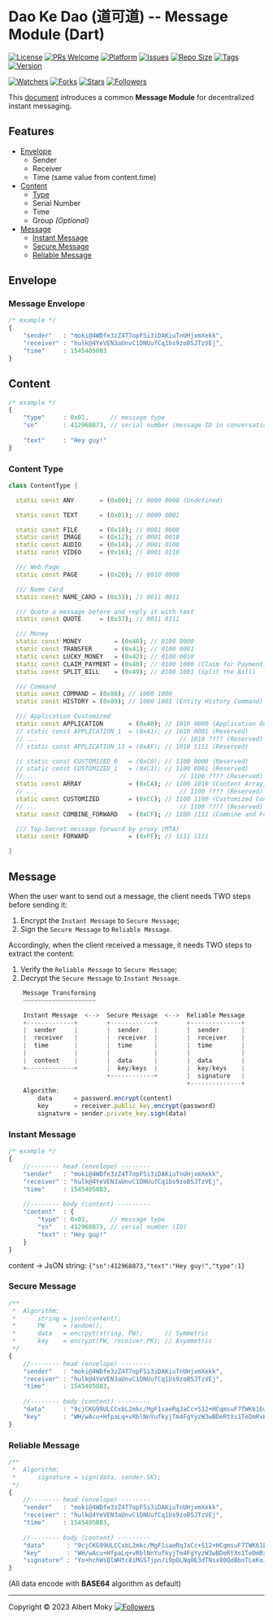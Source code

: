 # Dao Ke Dao (道可道) -- Message Module (Dart)

[![License](https://img.shields.io/github/license/dimchat/dkd-dart)](https://github.com/dimchat/dkd-dart/blob/master/LICENSE)
[![PRs Welcome](https://img.shields.io/badge/PRs-welcome-brightgreen.svg)](https://github.com/dimchat/dkd-dart/pulls)
[![Platform](https://img.shields.io/badge/Platform-Dart%203-brightgreen.svg)](https://github.com/dimchat/dkd-dart/wiki)
[![Issues](https://img.shields.io/github/issues/dimchat/dkd-dart)](https://github.com/dimchat/dkd-dart/issues)
[![Repo Size](https://img.shields.io/github/repo-size/dimchat/dkd-dart)](https://github.com/dimchat/dkd-dart/archive/refs/heads/main.zip)
[![Tags](https://img.shields.io/github/tag/dimchat/dkd-dart)](https://github.com/dimchat/dkd-dart/tags)
[![Version](https://img.shields.io/pub/v/dkd)](https://pub.dev/packages/dkd)

[![Watchers](https://img.shields.io/github/watchers/dimchat/dkd-dart)](https://github.com/dimchat/dkd-dart/watchers)
[![Forks](https://img.shields.io/github/forks/dimchat/dkd-dart)](https://github.com/dimchat/dkd-dart/forks)
[![Stars](https://img.shields.io/github/stars/dimchat/dkd-dart)](https://github.com/dimchat/dkd-dart/stargazers)
[![Followers](https://img.shields.io/github/followers/dimchat)](https://github.com/orgs/dimchat/followers)

This [document](https://github.com/dimchat/DIMP/blob/master/DaoKeDao-Message.md) introduces a common **Message Module** for decentralized instant messaging.

## Features

- [Envelope](#envelope)
    - Sender
    - Receiver
    - Time (same value from content.time)
- [Content](#content)
    - [Type](#content-type)
    - Serial Number
    - Time
    - Group _(Optional)_
- [Message](#message)
    - [Instant Message](#instant-message)
    - [Secure Message](#secure-message)
    - [Reliable Message](#reliable-message)

## Envelope

### Message Envelope

```javascript
/* example */
{
    "sender"   : "moki@4WDfe3zZ4T7opFSi3iDAKiuTnUHjxmXekk",
    "receiver" : "hulk@4YeVEN3aUnvC1DNUufCq1bs9zoBSJTzVEj",
    "time"     : 1545405083
}
```

## Content

```javascript
/* example */
{
    "type"     : 0x01,      // message type
    "sn"       : 412968873, // serial number (message ID in conversation)
    
    "text"     : "Hey guy!"
}
```

### Content Type

```dart
class ContentType {

  static const ANY       = (0x00); // 0000 0000 (Undefined)

  static const TEXT      = (0x01); // 0000 0001

  static const FILE      = (0x10); // 0001 0000
  static const IMAGE     = (0x12); // 0001 0010
  static const AUDIO     = (0x14); // 0001 0100
  static const VIDEO     = (0x16); // 0001 0110

  /// Web Page
  static const PAGE      = (0x20); // 0010 0000

  /// Name Card
  static const NAME_CARD = (0x33); // 0011 0011

  /// Quote a message before and reply it with text
  static const QUOTE     = (0x37); // 0011 0111

  /// Money
  static const MONEY         = (0x40); // 0100 0000
  static const TRANSFER      = (0x41); // 0100 0001
  static const LUCKY_MONEY   = (0x42); // 0100 0010
  static const CLAIM_PAYMENT = (0x48); // 0100 1000 (Claim for Payment)
  static const SPLIT_BILL    = (0x49); // 0100 1001 (Split the Bill)

  /// Command
  static const COMMAND = (0x88); // 1000 1000
  static const HISTORY = (0x89); // 1000 1001 (Entity History Command)

  /// Application Customized
  static const APPLICATION       = (0xA0); // 1010 0000 (Application 0nly, Reserved)
  // static const APPLICATION_1  = (0xA1); // 1010 0001 (Reserved)
  // ...                                       // 1010 ???? (Reserved)
  // static const APPLICATION_15 = (0xAF); // 1010 1111 (Reserved)

  // static const CUSTOMIZED_0   = (0xC0); // 1100 0000 (Reserved)
  // static const CUSTOMIZED_1   = (0xC1); // 1100 0001 (Reserved)
  // ...                                       // 1100 ???? (Reserved)
  static const ARRAY             = (0xCA); // 1100 1010 (Content Array)
  // ...                                       // 1100 ???? (Reserved)
  static const CUSTOMIZED        = (0xCC); // 1100 1100 (Customized Content)
  // ...                                       // 1100 ???? (Reserved)
  static const COMBINE_FORWARD   = (0xCF); // 1100 1111 (Combine and Forward)

  /// Top-Secret message forward by proxy (MTA)
  static const FORWARD           = (0xFF); // 1111 1111

}
```

## Message

When the user want to send out a message, the client needs TWO steps before sending it:

1. Encrypt the ```Instant Message``` to ```Secure Message```;
2. Sign the ```Secure Message``` to ```Reliable Message```.

Accordingly, when the client received a message, it needs TWO steps to extract the content:

1. Verify the ```Reliable Message``` to ```Secure Message```;
2. Decrypt the ```Secure Message``` to ```Instant Message```.

```javascript
    Message Transforming
    ~~~~~~~~~~~~~~~~~~~~

    Instant Message  <-->  Secure Message  <-->  Reliable Message
    +-------------+        +------------+        +--------------+
    |  sender     |        |  sender    |        |  sender      |
    |  receiver   |        |  receiver  |        |  receiver    |
    |  time       |        |  time      |        |  time        |
    |             |        |            |        |              |
    |  content    |        |  data      |        |  data        |
    +-------------+        |  key/keys  |        |  key/keys    |
                           +------------+        |  signature   |
                                                 +--------------+
    Algorithm:
        data      = password.encrypt(content)
        key       = receiver.public_key.encrypt(password)
        signature = sender.private_key.sign(data)

```

### Instant Message

```javascript
/* example */
{
    //-------- head (envelope) --------
    "sender"   : "moki@4WDfe3zZ4T7opFSi3iDAKiuTnUHjxmXekk",
    "receiver" : "hulk@4YeVEN3aUnvC1DNUufCq1bs9zoBSJTzVEj",
    "time"     : 1545405083,
    
    //-------- body (content) ---------
    "content"  : {
        "type" : 0x01,      // message type
        "sn"   : 412968873, // serial number (ID)
        "text" : "Hey guy!"
    }
}
```

content -> JsON string: ```{"sn":412968873,"text":"Hey guy!","type":1}```

### Secure Message

```javascript
/**
 *  Algorithm:
 *      string = json(content);
 *      PW     = random();
 *      data   = encrpyt(string, PW);      // Symmetric
 *      key    = encrypt(PW, receiver.PK); // Asymmetric
 */
{
    //-------- head (envelope) --------
    "sender"   : "moki@4WDfe3zZ4T7opFSi3iDAKiuTnUHjxmXekk",
    "receiver" : "hulk@4YeVEN3aUnvC1DNUufCq1bs9zoBSJTzVEj",
    "time"     : 1545405083,
    
    //-------- body (content) ---------
    "data"     : "9cjCKG99ULCCxbL2mkc/MgF1saeRqJaCc+S12+HCqmsuF7TWK61EwTQWZSKskUeF",
    "key"      : "WH/wAcu+HfpaLq+vRblNnYufkyjTm4FgYyzW3wBDeRtXs1TeDmRxKVu7nQI/sdIALGLXrY+O5mlRfhU8f8TuIBilZUlX/eIUpL4uSDYKVLaRG9pOcrCHKevjUpId9x/8KBEiMIL5LB0Vo7sKrvrqosCnIgNfHbXMKvMzwcqZEU8="
}
```

### Reliable Message

```javascript
/**
 *  Algorithm:
 *      signature = sign(data, sender.SK);
 */
{
    //-------- head (envelope) --------
    "sender"   : "moki@4WDfe3zZ4T7opFSi3iDAKiuTnUHjxmXekk",
    "receiver" : "hulk@4YeVEN3aUnvC1DNUufCq1bs9zoBSJTzVEj",
    "time"     : 1545405083,
    
    //-------- body (content) ---------
    "data"      : "9cjCKG99ULCCxbL2mkc/MgF1saeRqJaCc+S12+HCqmsuF7TWK61EwTQWZSKskUeF",
    "key"       : "WH/wAcu+HfpaLq+vRblNnYufkyjTm4FgYyzW3wBDeRtXs1TeDmRxKVu7nQI/sdIALGLXrY+O5mlRfhU8f8TuIBilZUlX/eIUpL4uSDYKVLaRG9pOcrCHKevjUpId9x/8KBEiMIL5LB0Vo7sKrvrqosCnIgNfHbXMKvMzwcqZEU8=",
    "signature" : "Yo+hchWsQlWHtc8iMGS7jpn/i9pOLNq0E3dTNsx80QdBboTLeKoJYAg/lI+kZL+g7oWJYpD4qKemOwzI+9pxdMuZmPycG+0/VM3HVSMcguEOqOH9SElp/fYVnm4aSjAJk2vBpARzMT0aRNp/jTFLawmMDuIlgWhBfXvH7bT7rDI="
}
```

(All data encode with **BASE64** algorithm as default)

----

Copyright &copy; 2023 Albert Moky
[![Followers](https://img.shields.io/github/followers/moky)](https://github.com/moky?tab=followers)
